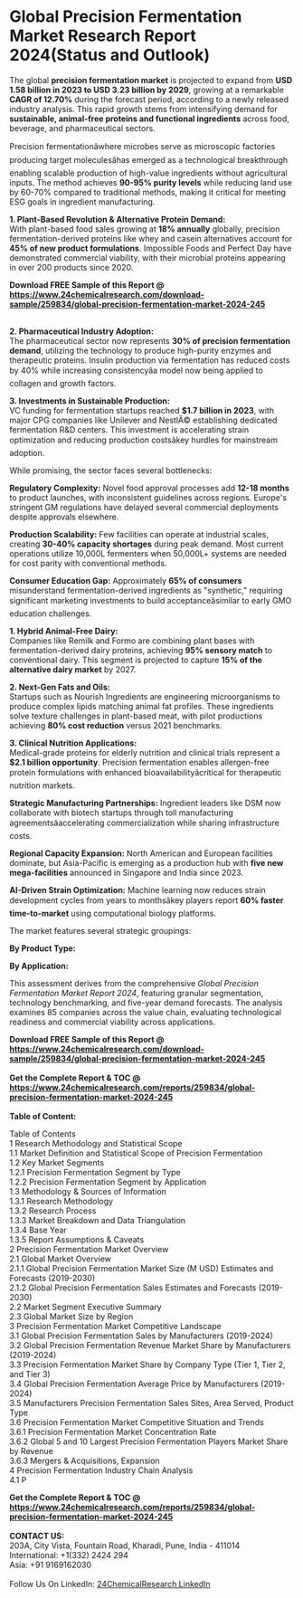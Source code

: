 <h1>Global Precision Fermentation Market Research Report 2024(Status and Outlook)</h1><p>The global <strong>precision fermentation market</strong> is projected to expand from <strong>USD 1.58 billion in 2023 to USD 3.23 billion by 2029</strong>, growing at a remarkable <strong>CAGR of 12.70%</strong> during the forecast period, according to a newly released industry analysis. This rapid growth stems from intensifying demand for <strong>sustainable, animal-free proteins and functional ingredients</strong> across food, beverage, and pharmaceutical sectors.</p><p>Precision fermentationâwhere microbes serve as microscopic factories producing target moleculesâhas emerged as a technological breakthrough enabling scalable production of high-value ingredients without agricultural inputs. The method achieves <strong>90-95% purity levels</strong> while reducing land use by 60-70% compared to traditional methods, making it critical for meeting ESG goals in ingredient manufacturing.</p><p><strong>1. Plant-Based Revolution &amp; Alternative Protein Demand:</strong><br>
With plant-based food sales growing at <strong>18% annually</strong> globally, precision fermentation-derived proteins like whey and casein alternatives account for <strong>45% of new product formulations</strong>. Impossible Foods and Perfect Day have demonstrated commercial viability, with their microbial proteins appearing in over 200 products since 2020.</p><div><b>Download FREE Sample of this Report @ 
            <a href="https://www.24chemicalresearch.com/download-sample/259834/global-precision-fermentation-market-2024-245">
            https://www.24chemicalresearch.com/download-sample/259834/global-precision-fermentation-market-2024-245</a></b></div><br><p><strong>2. Pharmaceutical Industry Adoption:</strong><br>
The pharmaceutical sector now represents <strong>30% of precision fermentation demand</strong>, utilizing the technology to produce high-purity enzymes and therapeutic proteins. Insulin production via fermentation has reduced costs by 40% while increasing consistencyâa model now being applied to collagen and growth factors.</p><p><strong>3. Investments in Sustainable Production:</strong><br>
VC funding for fermentation startups reached <strong>$1.7 billion in 2023</strong>, with major CPG companies like Unilever and NestlÃ© establishing dedicated fermentation R&amp;D centers. This investment is accelerating strain optimization and reducing production costsâkey hurdles for mainstream adoption.</p><p>While promising, the sector faces several bottlenecks:</p><p><strong>Regulatory Complexity:</strong> Novel food approval processes add <strong>12-18 months</strong> to product launches, with inconsistent guidelines across regions. Europe's stringent GM regulations have delayed several commercial deployments despite approvals elsewhere.</p><p><strong>Production Scalability:</strong> Few facilities can operate at industrial scales, creating <strong>30-40% capacity shortages</strong> during peak demand. Most current operations utilize 10,000L fermenters when 50,000L+ systems are needed for cost parity with conventional methods.</p><p><strong>Consumer Education Gap:</strong> Approximately <strong>65% of consumers</strong> misunderstand fermentation-derived ingredients as "synthetic," requiring significant marketing investments to build acceptanceâsimilar to early GMO education challenges.</p><p><strong>1. Hybrid Animal-Free Dairy:</strong><br>
Companies like Remilk and Formo are combining plant bases with fermentation-derived dairy proteins, achieving <strong>95% sensory match</strong> to conventional dairy. This segment is projected to capture <strong>15% of the alternative dairy market</strong> by 2027.</p><p><strong>2. Next-Gen Fats and Oils:</strong><br>
Startups such as Nourish Ingredients are engineering microorganisms to produce complex lipids matching animal fat profiles. These ingredients solve texture challenges in plant-based meat, with pilot productions achieving <strong>80% cost reduction</strong> versus 2021 benchmarks.</p><p><strong>3. Clinical Nutrition Applications:</strong><br>
Medical-grade proteins for elderly nutrition and clinical trials represent a <strong>$2.1 billion opportunity</strong>. Precision fermentation enables allergen-free protein formulations with enhanced bioavailabilityâcritical for therapeutic nutrition markets.</p><p><strong>Strategic Manufacturing Partnerships:</strong> Ingredient leaders like DSM now collaborate with biotech startups through toll manufacturing agreementsâaccelerating commercialization while sharing infrastructure costs.</p><p><strong>Regional Capacity Expansion:</strong> North American and European facilities dominate, but Asia-Pacific is emerging as a production hub with <strong>five new mega-facilities</strong> announced in Singapore and India since 2023.</p><p><strong>AI-Driven Strain Optimization:</strong> Machine learning now reduces strain development cycles from years to monthsâkey players report <strong>60% faster time-to-market</strong> using computational biology platforms.</p><p>The market features several strategic groupings:</p><p><strong>By Product Type:</strong></p><p><strong>By Application:</strong></p><p>This assessment derives from the comprehensive <em>Global Precision Fermentation Market Report 2024</em>, featuring granular segmentation, technology benchmarking, and five-year demand forecasts. The analysis examines 85 companies across the value chain, evaluating technological readiness and commercial viability across applications.</p><div><b>Download FREE Sample of this Report @ 
            <a href="https://www.24chemicalresearch.com/download-sample/259834/global-precision-fermentation-market-2024-245">
            https://www.24chemicalresearch.com/download-sample/259834/global-precision-fermentation-market-2024-245</a></b></div><br><div><b>Get the Complete Report & TOC @ 
            <a href="https://www.24chemicalresearch.com/reports/259834/global-precision-fermentation-market-2024-245">
            https://www.24chemicalresearch.com/reports/259834/global-precision-fermentation-market-2024-245</a></b></div><br>
            <b>Table of Content:</b><p>Table of Contents<br />
1 Research Methodology and Statistical Scope<br />
1.1 Market Definition and Statistical Scope of Precision Fermentation<br />
1.2 Key Market Segments<br />
1.2.1 Precision Fermentation Segment by Type<br />
1.2.2 Precision Fermentation Segment by Application<br />
1.3 Methodology & Sources of Information<br />
1.3.1 Research Methodology<br />
1.3.2 Research Process<br />
1.3.3 Market Breakdown and Data Triangulation<br />
1.3.4 Base Year<br />
1.3.5 Report Assumptions & Caveats<br />
2 Precision Fermentation Market Overview<br />
2.1 Global Market Overview<br />
2.1.1 Global Precision Fermentation Market Size (M USD) Estimates and Forecasts (2019-2030)<br />
2.1.2 Global Precision Fermentation Sales Estimates and Forecasts (2019-2030)<br />
2.2 Market Segment Executive Summary<br />
2.3 Global Market Size by Region<br />
3 Precision Fermentation Market Competitive Landscape<br />
3.1 Global Precision Fermentation Sales by Manufacturers (2019-2024)<br />
3.2 Global Precision Fermentation Revenue Market Share by Manufacturers (2019-2024)<br />
3.3 Precision Fermentation Market Share by Company Type (Tier 1, Tier 2, and Tier 3)<br />
3.4 Global Precision Fermentation Average Price by Manufacturers (2019-2024)<br />
3.5 Manufacturers Precision Fermentation Sales Sites, Area Served, Product Type<br />
3.6 Precision Fermentation Market Competitive Situation and Trends<br />
3.6.1 Precision Fermentation Market Concentration Rate<br />
3.6.2 Global 5 and 10 Largest Precision Fermentation Players Market Share by Revenue<br />
3.6.3 Mergers & Acquisitions, Expansion<br />
4 Precision Fermentation Industry Chain Analysis<br />
4.1 P</p><div><b>Get the Complete Report & TOC @ 
            <a href="https://www.24chemicalresearch.com/reports/259834/global-precision-fermentation-market-2024-245">
            https://www.24chemicalresearch.com/reports/259834/global-precision-fermentation-market-2024-245</a></b></div><br><b>CONTACT US:</b><br>
            203A, City Vista, Fountain Road, Kharadi, Pune, India - 411014<br>
            International: +1(332) 2424 294<br>
            Asia: +91 9169162030 <br><br>
            Follow Us On LinkedIn: <a href="https://www.linkedin.com/company/24chemicalresearch/">24ChemicalResearch LinkedIn</a>